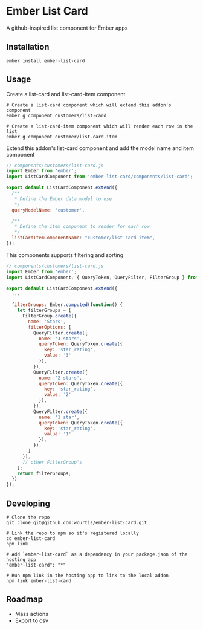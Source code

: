 # Ember List Card

A github-inspired list component for Ember apps

## Installation

```
ember install ember-list-card
```

## Usage

Create a list-card and list-card-item component
```
# Create a list-card component which will extend this addon's component
ember g component customers/list-card

# Create a list-card-item component which will render each row in the list
ember g component customer/list-card-item
```

Extend this addon's list-card component and add the model name and item component
```javascript
// components/customers/list-card.js
import Ember from 'ember';
import ListCardComponent from 'ember-list-card/components/list-card';

export default ListCardComponent.extend({
  /**
   * Define the Ember data model to use
   */
  queryModelName: 'customer',

  /**
   * Define the item component to render for each row
   */
  listCardItemComponentName: "customer/list-card-item",
});
```

This components supports filtering and sorting 
```js
// components/customers/list-card.js
import Ember from 'ember';
import ListCardComponent, { QueryToken, QueryFilter, FilterGroup } from 'ember-list-card/components/list-card';

export default ListCardComponent.extend({
  ...

  filterGroups: Ember.computed(function() {
    let filterGroups = [
      FilterGroup.create({
        name: 'Stars',
        filterOptions: [
          QueryFilter.create({
            name: '3 stars',
            queryToken: QueryToken.create({
              key: 'star_rating',
              value: '3'
            }),
          }),
          QueryFilter.create({
            name: '2 stars',
            queryToken: QueryToken.create({
              key: 'star_rating',
              value: '2'
            }),
          }),
          QueryFilter.create({
            name: '1 star',
            queryToken: QueryToken.create({
              key: 'star_rating',
              value: '1'
            }),
          }),
        ]
      }),
      // other FilterGroup's
    ];
    return filterGroups;
  })
});
```

## Developing

```
# Clone the repo
git clone git@github.com:wcurtis/ember-list-card.git

# Link the repo to npm so it's registered locally
cd ember-list-card
npm link

# Add `ember-list-card` as a dependency in your package.json of the hosting app
"ember-list-card": "*"

# Run npm link in the hosting app to link to the local addon
npm link ember-list-card
```

## Roadmap
- Mass actions
- Export to csv
